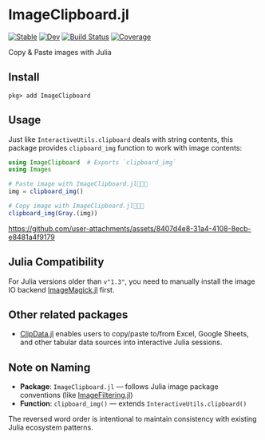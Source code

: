 # ImageClipboard.jl

[![Stable](https://img.shields.io/badge/docs-stable-blue.svg)](https://hyrodium.github.io/ImageClipboard.jl/stable)
[![Dev](https://img.shields.io/badge/docs-dev-blue.svg)](https://hyrodium.github.io/ImageClipboard.jl/dev)
[![Build Status](https://github.com/hyrodium/ImageClipboard.jl/workflows/CI/badge.svg)](https://github.com/hyrodium/ImageClipboard.jl/actions)
[![Coverage](https://codecov.io/gh/hyrodium/ImageClipboard.jl/branch/main/graph/badge.svg)](https://codecov.io/gh/hyrodium/ImageClipboard.jl)

Copy & Paste images with Julia

## Install
```
pkg> add ImageClipboard
```

## Usage
Just like `InteractiveUtils.clipboard` deals with string contents, this package provides `clipboard_img` function to work with image contents:

```julia
using ImageClipboard  # Exports `clipboard_img`
using Images

# Paste image with ImageClipboard.jl🎉🎉🎉
img = clipboard_img()

# Copy image with ImageClipboard.jl🎉🎉🎉
clipboard_img(Gray.(img))
```

https://github.com/user-attachments/assets/8407d4e8-31a4-4108-8ecb-e8481a4f9179

## Julia Compatibility
For Julia versions older than `v"1.3"`, you need to manually install the image IO backend [ImageMagick.jl](https://github.com/JuliaIO/ImageMagick.jl) first.

## Other related packages
* [ClipData.jl](https://github.com/pdeffebach/ClipData.jl) enables users to copy/paste to/from Excel, Google Sheets, and other tabular data sources into interactive Julia sessions.

## Note on Naming

- **Package**: `ImageClipboard.jl` — follows Julia image package conventions (like [ImageFiltering.jl](https://github.com/JuliaImages/ImageFiltering.jl))
- **Function**: `clipboard_img()` — extends `InteractiveUtils.clipboard()`

The reversed word order is intentional to maintain consistency with existing Julia ecosystem patterns.

